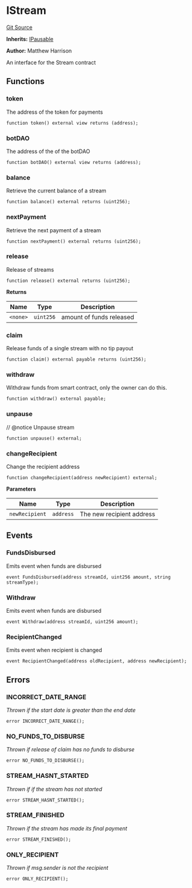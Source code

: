 # IStream
[Git Source](https://github.com/daokitchen/nouns-stream/blob/c3b52a7ea0bf77a05c09aab9730867448a5dfdc7/src/lib/interfaces/IStream.sol)

**Inherits:**
[IPausable](/src/utils/interfaces/IPausable.sol/contract.IPausable.md)

**Author:**
Matthew Harrison

An interface for the Stream contract


## Functions
### token

The address of the token for payments


```solidity
function token() external view returns (address);
```

### botDAO

The address of the of the botDAO


```solidity
function botDAO() external view returns (address);
```

### balance

Retrieve the current balance of a stream


```solidity
function balance() external returns (uint256);
```

### nextPayment

Retrieve the next payment of a stream


```solidity
function nextPayment() external returns (uint256);
```

### release

Release of streams


```solidity
function release() external returns (uint256);
```
**Returns**

|Name|Type|Description|
|----|----|-----------|
|`<none>`|`uint256`|amount of funds released|


### claim

Release funds of a single stream with no tip payout


```solidity
function claim() external payable returns (uint256);
```

### withdraw

Withdraw funds from smart contract, only the owner can do this.


```solidity
function withdraw() external payable;
```

### unpause

// @notice Unpause stream


```solidity
function unpause() external;
```

### changeRecipient

Change the recipient address


```solidity
function changeRecipient(address newRecipient) external;
```
**Parameters**

|Name|Type|Description|
|----|----|-----------|
|`newRecipient`|`address`|The new recipient address|


## Events
### FundsDisbursed
Emits event when funds are disbursed


```solidity
event FundsDisbursed(address streamId, uint256 amount, string streamType);
```

### Withdraw
Emits event when funds are disbursed


```solidity
event Withdraw(address streamId, uint256 amount);
```

### RecipientChanged
Emits event when recipient is changed


```solidity
event RecipientChanged(address oldRecipient, address newRecipient);
```

## Errors
### INCORRECT_DATE_RANGE
*Thrown if the start date is greater than the end date*


```solidity
error INCORRECT_DATE_RANGE();
```

### NO_FUNDS_TO_DISBURSE
*Thrown if release of claim has no funds to disburse*


```solidity
error NO_FUNDS_TO_DISBURSE();
```

### STREAM_HASNT_STARTED
*Thrown if if the stream has not started*


```solidity
error STREAM_HASNT_STARTED();
```

### STREAM_FINISHED
*Thrown if the stream has made its final payment*


```solidity
error STREAM_FINISHED();
```

### ONLY_RECIPIENT
*Thrown if msg.sender is not the recipient*


```solidity
error ONLY_RECIPIENT();
```

